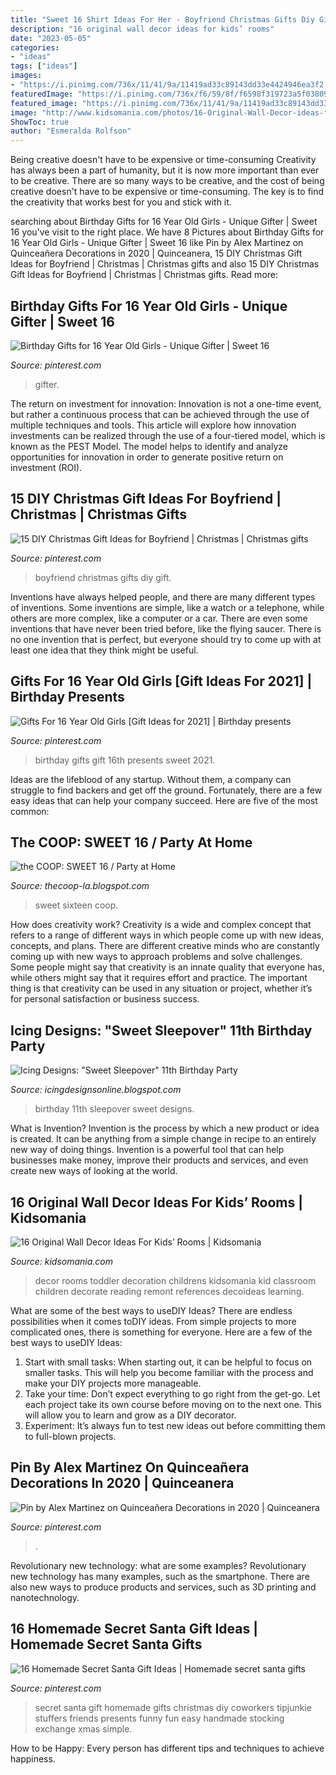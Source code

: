 ```yaml
---
title: "Sweet 16 Shirt Ideas For Her - Boyfriend Christmas Gifts Diy Gift"
description: "16 original wall decor ideas for kids’ rooms"
date: "2023-05-05"
categories:
- "ideas"
tags: ["ideas"]
images:
- "https://i.pinimg.com/736x/11/41/9a/11419ad33c89143dd33e4424946ea3f2.jpg"
featuredImage: "https://i.pinimg.com/736x/f6/59/8f/f6598f319723a5f038094d0256eeb06e--gift-ideas-for--year-old-girl-th-birthday-ideas-for-girls-gifts.jpg"
featured_image: "https://i.pinimg.com/736x/11/41/9a/11419ad33c89143dd33e4424946ea3f2.jpg"
image: "http://www.kidsomania.com/photos/16-Original-Wall-Decor-ideas-for-kids-rooms-12.jpg"
ShowToc: true
author: "Esmeralda Rolfson"
---
```



Being creative doesn't have to be expensive or time-consuming
Creativity has always been a part of humanity, but it is now more important than ever to be creative. There are so many ways to be creative, and the cost of being creative doesn't have to be expensive or time-consuming. The key is to find the creativity that works best for you and stick with it.

	

		
searching about Birthday Gifts for 16 Year Old Girls - Unique Gifter | Sweet 16 you've visit to the right place. We have 8 Pictures about Birthday Gifts for 16 Year Old Girls - Unique Gifter | Sweet 16 like Pin by Alex Martinez on Quinceañera Decorations in 2020 | Quinceanera, 15 DIY Christmas Gift Ideas for Boyfriend | Christmas | Christmas gifts and also 15 DIY Christmas Gift Ideas for Boyfriend | Christmas | Christmas gifts. Read more:
		
    
## Birthday Gifts For 16 Year Old Girls - Unique Gifter | Sweet 16

<img loading=lazy src="https://i.pinimg.com/736x/11/41/9a/11419ad33c89143dd33e4424946ea3f2.jpg" onerror="this.onerror=null;this.src='https://tse3.mm.bing.net/th?id=OIP.Se3Z8Xioh74z36WBe1-G7AHaO0&amp;pid=15.1';" alt="Birthday Gifts for 16 Year Old Girls - Unique Gifter | Sweet 16">

_Source: pinterest.com_

>gifter. 

	

The return on investment for innovation:
Innovation is not a one-time event, but rather a continuous process that can be achieved through the use of multiple techniques and tools. This article will explore how innovation investments can be realized through the use of a four-tiered model, which is known as the PEST Model. The model helps to identify and analyze opportunities for innovation in order to generate positive return on investment (ROI).

    
## 15 DIY Christmas Gift Ideas For Boyfriend | Christmas | Christmas Gifts

<img loading=lazy src="https://i.pinimg.com/564x/62/e0/51/62e05175581722988610944851ffeb55.jpg" onerror="this.onerror=null;this.src='https://tse2.mm.bing.net/th?id=OIP.GTzPpXphI9PswwEspLa3aQHaJ4&amp;pid=15.1';" alt="15 DIY Christmas Gift Ideas for Boyfriend | Christmas | Christmas gifts">

_Source: pinterest.com_

>boyfriend christmas gifts diy gift. 

	

Inventions have always helped people, and there are many different types of inventions. Some inventions are simple, like a watch or a telephone, while others are more complex, like a computer or a car. There are even some inventions that have never been tried before, like the flying saucer. There is no one invention that is perfect, but everyone should try to come up with at least one idea that they think might be useful.

    
## Gifts For 16 Year Old Girls [Gift Ideas For 2021] | Birthday Presents

<img loading=lazy src="https://i.pinimg.com/736x/f6/59/8f/f6598f319723a5f038094d0256eeb06e--gift-ideas-for--year-old-girl-th-birthday-ideas-for-girls-gifts.jpg" onerror="this.onerror=null;this.src='https://tse2.mm.bing.net/th?id=OIP.Df-vM76yyvFNjKcrAQc0jwHaOG&amp;pid=15.1';" alt="Gifts For 16 Year Old Girls [Gift Ideas for 2021] | Birthday presents">

_Source: pinterest.com_

>birthday gifts gift 16th presents sweet 2021. 

	

Ideas are the lifeblood of any startup. Without them, a company can struggle to find backers and get off the ground. Fortunately, there are a few easy ideas that can help your company succeed. Here are five of the most common: 

    
## The COOP: SWEET 16 / Party At Home

<img loading=lazy src="http://4.bp.blogspot.com/-b2IVR1cMkfU/VFgqOqLr1II/AAAAAAAACCc/i3izSZtu-y4/s1600/LT9C2038.jpg" onerror="this.onerror=null;this.src='https://tse4.mm.bing.net/th?id=OIP.K0WV3yHvS-KLIM9cT7qT6AHaLH&amp;pid=15.1';" alt="the COOP: SWEET 16 / Party at Home">

_Source: thecoop-la.blogspot.com_

>sweet sixteen coop. 

	

How does creativity work?
Creativity is a wide and complex concept that refers to a range of different ways in which people come up with new ideas, concepts, and plans. There are different creative minds who are constantly coming up with new ways to approach problems and solve challenges. Some people might say that creativity is an innate quality that everyone has, while others might say that it requires effort and practice. The important thing is that creativity can be used in any situation or project, whether it’s for personal satisfaction or business success.

    
## Icing Designs: &quot;Sweet Sleepover&quot; 11th Birthday Party

<img loading=lazy src="https://2.bp.blogspot.com/-KiYTVNox5uU/T2JkCOi1OoI/AAAAAAAAII4/yGKMyiS-Bfg/s1600/bellas%2Bparty%2B001%2Bcopy.jpg" onerror="this.onerror=null;this.src='https://tse2.mm.bing.net/th?id=OIP.uEGtlCH4reA3SjPkIcEOMAHaMg&amp;pid=15.1';" alt="Icing Designs: &quot;Sweet Sleepover&quot; 11th Birthday Party">

_Source: icingdesignsonline.blogspot.com_

>birthday 11th sleepover sweet designs. 

	

What is Invention?
Invention is the process by which a new product or idea is created. It can be anything from a simple change in recipe to an entirely new way of doing things. Invention is a powerful tool that can help businesses make money, improve their products and services, and even create new ways of looking at the world.

    
## 16 Original Wall Decor Ideas For Kids’ Rooms | Kidsomania

<img loading=lazy src="http://www.kidsomania.com/photos/16-Original-Wall-Decor-ideas-for-kids-rooms-12.jpg" onerror="this.onerror=null;this.src='https://tse1.mm.bing.net/th?id=OIP.mkYg93OBJnr4prhQVipJhgHaJ4&amp;pid=15.1';" alt="16 Original Wall Decor Ideas For Kids’ Rooms | Kidsomania">

_Source: kidsomania.com_

>decor rooms toddler decoration childrens kidsomania kid classroom children decorate reading remont references decoideas learning. 

	

What are some of the best ways to useDIY Ideas?
There are endless possibilities when it comes toDIY ideas. From simple projects to more complicated ones, there is something for everyone. Here are a few of the best ways to useDIY Ideas: 
1. Start with small tasks: When starting out, it can be helpful to focus on smaller tasks. This will help you become familiar with the process and make your DIY projects more manageable. 
2. Take your time: Don’t expect everything to go right from the get-go. Let each project take its own course before moving on to the next one. This will allow you to learn and grow as a DIY decorator. 
3. Experiment: It’s always fun to test new ideas out before committing them to full-blown projects.

    
## Pin By Alex Martinez On Quinceañera Decorations In 2020 | Quinceanera

<img loading=lazy src="https://i.pinimg.com/736x/58/59/73/5859732ce576c0018a0f2241fc70849e.jpg" onerror="this.onerror=null;this.src='https://tse2.mm.bing.net/th?id=OIP.Vse3dTjj_HtSksbzSXED5gHaJ3&amp;pid=15.1';" alt="Pin by Alex Martinez on Quinceañera Decorations in 2020 | Quinceanera">

_Source: pinterest.com_

>. 

	

Revolutionary new technology: what are some examples?
Revolutionary new technology has many examples, such as the smartphone. There are also new ways to produce products and services, such as 3D printing and nanotechnology.

    
## 16 Homemade Secret Santa Gift Ideas | Homemade Secret Santa Gifts

<img loading=lazy src="https://i.pinimg.com/736x/e8/7b/63/e87b6399b4a7a6f4501306e3779397dc--christmas-stocking-stuffers-christmas-stockings.jpg" onerror="this.onerror=null;this.src='https://tse1.mm.bing.net/th?id=OIP.jn4noVIKX42N97MEydbv2AHaO7&amp;pid=15.1';" alt="16 Homemade Secret Santa Gift Ideas | Homemade secret santa gifts">

_Source: pinterest.com_

>secret santa gift homemade gifts christmas diy coworkers tipjunkie stuffers friends presents funny fun easy handmade stocking exchange xmas simple. 

	

How to be Happy: Every person has different tips and techniques to achieve happiness.
 

